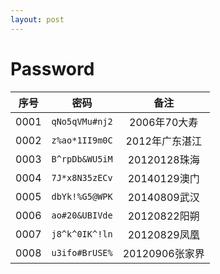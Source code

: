 ```yaml
---
layout: post
---
```

Password
========
|序号            |密码            |备注            |
|:--------------:|:--------------:|:--------------:|
|0001            |`qNo5qVMu#nj2`  |2006年70大寿    |
|0002            |`z%ao*1II9m0C`  |2012年广东湛江  |
|0003            |`B^rpDb&WU5iM`  |20120128珠海    |
|0004            |`7J*x8N35zECv`  |20140129澳门    |
|0005            |`dbYk!%G5@WPK`  |20140809武汉    |
|0006            |`ao#20&UBIVde`  |20120822阳朔    |
|0007            |`j8^k^0IK^!ln`  |20120829凤凰    |
|0008            |`u3ifo#BrUSE%`  |20120906张家界  |
